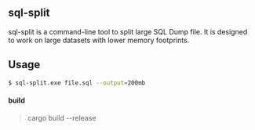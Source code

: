sql-split
------------
sql-split is a command-line tool to split large SQL Dump file. It is designed to work on large datasets with lower memory footprints.


Usage 
----------

```bash
$ sql-split.exe file.sql --output=200mb
```

#### build
> cargo build --release

